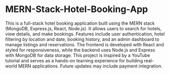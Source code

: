 # MERN-Stack-Hotel-Booking-App
This is a full-stack hotel booking application built using the MERN stack (MongoDB, Express.js, React, Node.js). It allows users to search for hotels, view details, and make bookings. Features include user authentication, hotel filtering by location and date, booking history, and an admin dashboard to manage listings and reservations. The frontend is developed with React and styled for responsiveness, while the backend uses Node.js and Express with MongoDB for data storage. This project is inspired by a YouTube tutorial and serves as a hands-on learning experience for building real-world MERN applications. Future updates may include payment integration.
